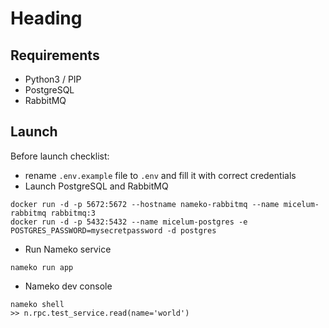 # Heading
## Requirements
- Python3 / PIP
- PostgreSQL
- RabbitMQ

## Launch
Before launch checklist:
- rename `.env.example` file to `.env` and fill it with correct credentials
- Launch PostgreSQL and RabbitMQ
```shell
docker run -d -p 5672:5672 --hostname nameko-rabbitmq --name micelum-rabbitmq rabbitmq:3
docker run -d -p 5432:5432 --name micelum-postgres -e POSTGRES_PASSWORD=mysecretpassword -d postgres
```
- Run Nameko service
```shell
nameko run app
```
- Nameko dev console
```shell
nameko shell
>> n.rpc.test_service.read(name='world')
```